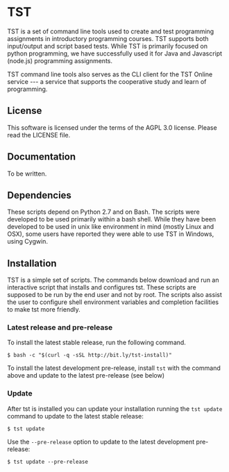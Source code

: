 # TST

TST is a set of command line tools used to create and test
programming assignments in introductory programming courses. TST
supports both input/output and script based tests. While TST is
primarily focused on python programming, we have successfully
used it for Java and Javascript (node.js) programming
assignments.

TST command line tools also serves as the CLI client for the TST
Online service --- a service that supports the cooperative study
and learn of programming.


## License

This software is licensed under the terms of the AGPL 3.0
license. Please read the LICENSE file.


## Documentation

To be written.


## Dependencies

These scripts depend on Python 2.7 and on Bash. The scripts were
developed to be used primarily within a bash shell. While they
have been developed to be used in unix like environment in mind
(mostly Linux and OSX), some users have reported they were able
to use TST in Windows, using Cygwin.


## Installation

TST is a simple set of scripts. The commands below download and
run an interactive script that installs and configures tst. These
scripts are supposed to be run by the end user and not by root.
The scripts also assist the user to configure shell environment
variables and completion facilities to make tst more friendly.

### Latest release and pre-release

To install the latest stable release, run the following command.

    $ bash -c "$(curl -q -sSL http://bit.ly/tst-install)"

To install the latest development pre-release, install `tst` with 
the command above and update to the latest pre-release (see
below)

### Update

After tst is installed you can update your installation running
the `tst update` command to update to the latest stable release:

    $ tst update

Use the `--pre-release` option to update to the latest
development pre-release:

    $ tst update --pre-release

